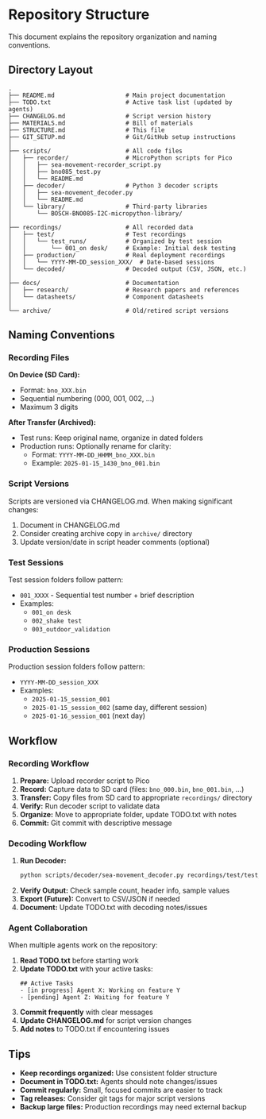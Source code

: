 # Repository Structure

This document explains the repository organization and naming conventions.

## Directory Layout

```
.
├── README.md                    # Main project documentation
├── TODO.txt                     # Active task list (updated by agents)
├── CHANGELOG.md                 # Script version history
├── MATERIALS.md                 # Bill of materials
├── STRUCTURE.md                 # This file
├── GIT_SETUP.md                 # Git/GitHub setup instructions
│
├── scripts/                     # All code files
│   ├── recorder/                # MicroPython scripts for Pico
│   │   ├── sea-movement-recorder_script.py
│   │   ├── bno085_test.py
│   │   └── README.md
│   ├── decoder/                 # Python 3 decoder scripts
│   │   ├── sea-movement_decoder.py
│   │   └── README.md
│   └── library/                 # Third-party libraries
│       └── BOSCH-BNO085-I2C-micropython-library/
│
├── recordings/                  # All recorded data
│   ├── test/                    # Test recordings
│   │   └── test_runs/           # Organized by test session
│   │       └── 001_on desk/     # Example: Initial desk testing
│   ├── production/              # Real deployment recordings
│   │   └── YYYY-MM-DD_session_XXX/  # Date-based sessions
│   └── decoded/                 # Decoded output (CSV, JSON, etc.)
│
├── docs/                        # Documentation
│   ├── research/                # Research papers and references
│   └── datasheets/              # Component datasheets
│
└── archive/                     # Old/retired script versions
```

## Naming Conventions

### Recording Files

**On Device (SD Card):**
- Format: `bno_XXX.bin`
- Sequential numbering (000, 001, 002, ...)
- Maximum 3 digits

**After Transfer (Archived):**
- Test runs: Keep original name, organize in dated folders
- Production runs: Optionally rename for clarity:
  - Format: `YYYY-MM-DD_HHMM_bno_XXX.bin`
  - Example: `2025-01-15_1430_bno_001.bin`

### Script Versions

Scripts are versioned via CHANGELOG.md. When making significant changes:

1. Document in CHANGELOG.md
2. Consider creating archive copy in `archive/` directory
3. Update version/date in script header comments (optional)

### Test Sessions

Test session folders follow pattern:
- `001_XXXX` - Sequential test number + brief description
- Examples:
  - `001_on desk`
  - `002_shake test`
  - `003_outdoor_validation`

### Production Sessions

Production session folders follow pattern:
- `YYYY-MM-DD_session_XXX`
- Examples:
  - `2025-01-15_session_001`
  - `2025-01-15_session_002` (same day, different session)
  - `2025-01-16_session_001` (next day)

## Workflow

### Recording Workflow

1. **Prepare:** Upload recorder script to Pico
2. **Record:** Capture data to SD card (files: `bno_000.bin`, `bno_001.bin`, ...)
3. **Transfer:** Copy files from SD card to appropriate `recordings/` directory
4. **Verify:** Run decoder script to validate data
5. **Organize:** Move to appropriate folder, update TODO.txt with notes
6. **Commit:** Git commit with descriptive message

### Decoding Workflow

1. **Run Decoder:**
   ```bash
   python scripts/decoder/sea-movement_decoder.py recordings/test/test_runs/001_on\ desk/bno_009.bin
   ```
2. **Verify Output:** Check sample count, header info, sample values
3. **Export (Future):** Convert to CSV/JSON if needed
4. **Document:** Update TODO.txt with decoding notes/issues

### Agent Collaboration

When multiple agents work on the repository:

1. **Read TODO.txt** before starting work
2. **Update TODO.txt** with your active tasks:
   ```
   ## Active Tasks
   - [in progress] Agent X: Working on feature Y
   - [pending] Agent Z: Waiting for feature Y
   ```
3. **Commit frequently** with clear messages
4. **Update CHANGELOG.md** for script version changes
5. **Add notes** to TODO.txt if encountering issues

## Tips

- **Keep recordings organized:** Use consistent folder structure
- **Document in TODO.txt:** Agents should note changes/issues
- **Commit regularly:** Small, focused commits are easier to track
- **Tag releases:** Consider git tags for major script versions
- **Backup large files:** Production recordings may need external backup


